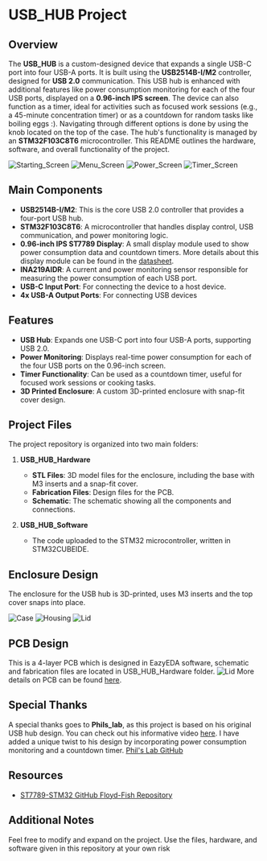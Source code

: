 # USB_HUB Project

## Overview

The **USB_HUB** is a custom-designed device that expands a single USB-C port into four USB-A ports. It is built using the **USB2514B-I/M2** controller, designed for **USB 2.0** communication. This USB hub is enhanced with additional features like power consumption monitoring for each of the four USB ports, displayed on a **0.96-inch IPS screen**. The device can also function as a timer, ideal for activities such as focused work sessions (e.g., a 45-minute concentration timer) or as a countdown for random tasks like boiling eggs :). Navigating through different options is done by using the knob located on the top of the case.
The hub's functionality is managed by an **STM32F103C8T6** microcontroller. 
This README outlines the hardware, software, and overall functionality of the project.

![Starting_Screen](images/starting_screen.jfif)
![Menu_Screen](images/menu.jfif)
![Power_Screen](images/power.jfif)
![Timer_Screen](images/timer.jfif)

## Main Components

- **USB2514B-I/M2**: This is the core USB 2.0 controller that provides a four-port USB hub.
- **STM32F103C8T6**: A microcontroller that handles display control, USB communication, and power monitoring logic.
- **0.96-inch IPS ST7789 Display**: A small display module used to show power consumption data and countdown timers. More details about this display module can be found in the [datasheet](http://www.lcdwiki.com/0.96inch_IPS_ST7789_Module).
- **INA219AIDR**: A current and power monitoring sensor responsible for measuring the power consumption of each USB port.
- **USB-C Input Port**: For connecting the device to a host device.
- **4x USB-A Output Ports**: For connecting USB devices

## Features

- **USB Hub**: Expands one USB-C port into four USB-A ports, supporting USB 2.0.
- **Power Monitoring**: Displays real-time power consumption for each of the four USB ports on the 0.96-inch screen.
- **Timer Functionality**: Can be used as a countdown timer, useful for focused work sessions or cooking tasks.
- **3D Printed Enclosure**: A custom 3D-printed enclosure with snap-fit cover design.


## Project Files

The project repository is organized into two main folders:

1. **USB_HUB_Hardware**
   - **STL Files**: 3D model files for the enclosure, including the base with M3 inserts and a snap-fit cover.
   - **Fabrication Files**: Design files for the PCB.
   - **Schematic**: The schematic showing all the components and connections.

2. **USB_HUB_Software**
   - The code uploaded to the STM32 microcontroller, written in STM32CUBEIDE.


## Enclosure Design

The enclosure for the USB hub is 3D-printed, uses M3 inserts and the top cover snaps into place.

![Case](images/case.jfif)
![Housing](images/housing.jfif)
![Lid](images/lid.jfif)

## PCB Design

This is a 4-layer PCB which is designed in EazyEDA software, schematic and fabrication files are located in USB_HUB_Hardware folder.
![Lid](images/PCB.jfif)
More details on PCB can be found [here](https://oshwlab.com/karlobrzica1997/new-project_2024-07-08_19-28-44).

## Special Thanks

A special thanks goes to **Phils_lab**, as this project is based on his original USB hub design. You can check out his informative video [here](https://www.youtube.com/watch?v=iR2hYpq0KI0&t=583s). I have added a unique twist to his design by incorporating power consumption monitoring and a countdown timer.
[Phil's Lab GitHub](https://github.com/pms67)

## Resources

- [ST7789-STM32 GitHub Floyd-Fish Repository](https://github.com/Floyd-Fish/ST7789-STM32)

## Additional Notes

Feel free to modify and expand on the project.
Use the files, hardware, and software given in this repository at your own risk


